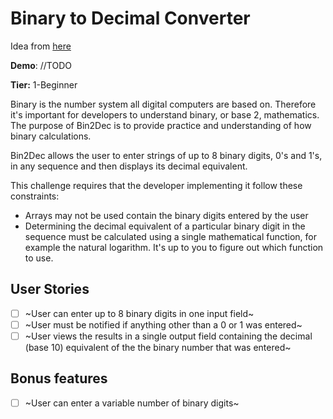 # Binary to Decimal Converter

Idea from [here](https://github.com/florinpop17/app-ideas)

**Demo**: //TODO

**Tier:** 1-Beginner

Binary is the number system all digital computers are based on.
Therefore it's important for developers to understand binary, or base 2,
mathematics. The purpose of Bin2Dec is to provide practice and
understanding of how binary calculations.

Bin2Dec allows the user to enter strings of up to 8 binary digits, 0's
and 1's, in any sequence and then displays its decimal equivalent.

This challenge requires that the developer implementing it follow these
constraints:

- Arrays may not be used contain the binary digits entered by the user
- Determining the decimal equivalent of a particular binary digit in the
  sequence must be calculated using a single mathematical function, for
  example the natural logarithm. It's up to you to figure out which function
  to use.

## User Stories

- [ ] ~User can enter up to 8 binary digits in one input field~
- [ ] ~User must be notified if anything other than a 0 or 1 was entered~
- [ ] ~User views the results in a single output field containing the decimal (base 10) equivalent of the the binary number that was entered~

## Bonus features

- [ ] ~User can enter a variable number of binary digits~
